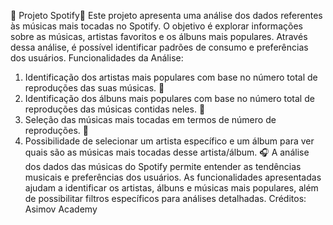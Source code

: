 🎵 Projeto Spotify🎵 
Este projeto apresenta uma análise dos dados referentes às músicas mais tocadas no Spotify. O objetivo é explorar informações sobre as músicas, artistas favoritos e os álbuns mais populares. Através dessa análise, é possível identificar padrões de consumo e preferências dos usuários.
Funcionalidades da Análise:
1. Identificação dos artistas mais populares com base no número total de reproduções das suas músicas. 🎸 
2. Identificação dos álbuns mais populares com base no número total de reproduções das músicas contidas neles. 🥁 
3. Seleção das músicas mais tocadas em termos de número de reproduções. 🎷 
4. Possibilidade de selecionar um artista específico e um álbum para ver quais são as músicas mais tocadas desse artista/álbum. 🎧 
A análise dos dados das músicas do Spotify permite entender as tendências musicais e preferências dos usuários. As funcionalidades apresentadas ajudam a identificar os artistas, álbuns e músicas mais populares, além de possibilitar filtros específicos para análises detalhadas.
Créditos: Asimov Academy
